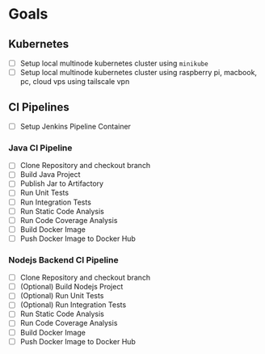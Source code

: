 # Goals

## Kubernetes

- [ ] Setup local multinode kubernetes cluster using `minikube`
- [ ] Setup local multinode kubernetes cluster using raspberry pi, macbook, pc, cloud vps using tailscale vpn

## CI Pipelines

- [ ] Setup Jenkins Pipeline Container

### Java CI Pipeline

- [ ] Clone Repository and checkout branch
- [ ] Build Java Project
- [ ] Publish Jar to Artifactory
- [ ] Run Unit Tests
- [ ] Run Integration Tests
- [ ] Run Static Code Analysis
- [ ] Run Code Coverage Analysis
- [ ] Build Docker Image
- [ ] Push Docker Image to Docker Hub

### Nodejs Backend CI Pipeline

- [ ] Clone Repository and checkout branch
- [ ] (Optional) Build Nodejs Project
- [ ] (Optional) Run Unit Tests
- [ ] (Optional) Run Integration Tests
- [ ] Run Static Code Analysis
- [ ] Run Code Coverage Analysis
- [ ] Build Docker Image
- [ ] Push Docker Image to Docker Hub
